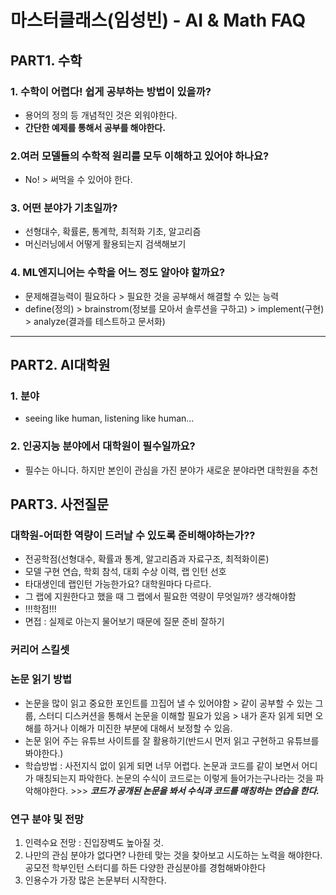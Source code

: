 # 마스터클래스(임성빈) - AI & Math FAQ
## PART1. 수학
### 1. 수학이 어렵다! 쉽게 공부하는 방법이 있을까?
- 용어의 정의 등 개념적인 것은 외워야한다.
- **간단한 예제를 통해서 공부를 해야한다.**
### 2.여러 모델들의 수학적 원리를 모두 이해하고 있어야 하나요?
- No! > 써먹을 수 있어야 한다.
### 3. 어떤 분야가 기초일까?
- 선형대수, 확률론, 통계학, 최적화 기초, 알고리즘
- 머신러닝에서 어떻게 활용되는지 검색해보기
### 4. ML엔지니어는 수학을 어느 정도 알아야 할까요?
- 문제해결능력이 필요하다 > 필요한 것을 공부해서 해결할 수 있는 능력
- define(정의) > brainstrom(정보를 모아서 솔루션을 구하고) > implement(구현) > analyze(결과를 테스트하고 문서화)
---
## PART2. AI대학원
### 1. 분야
- seeing like human, listening like human...
### 2. 인공지능 분야에서 대학원이 필수일까요?
- 필수는 아니다. 하지만 본인이 관심을 가진 분야가 새로운 분야라면 대학원을 추천
## PART3. 사전질문
### 대학원-어떠한 역량이 드러날 수 있도록 준비해야하는가??
- 전공학점(선형대수, 확률과 통계, 알고리즘과 자료구조, 최적화이론)
- 모델 구현 연습, 학회 참석, 대회 수상 이력, 랩 인턴 선호
- 타대생인데 랩인턴 가능한가요? 대학원마다 다르다.
- 그 랩에 지원한다고 했을 때 그 랩에서 필요한 역량이 무엇일까? 생각해야함
- !!!학점!!!
- 면접 : 실제로 아는지 물어보기 때문에 질문 준비 잘하기
### 커리어 스킬셋
### 논문 읽기 방법
- 논문을 많이 읽고 중요한 포인트를 끄집어 낼 수 있어야함 > 같이 공부할 수 있는 그룹, 스터디 디스커션을 통해서 논문을 이해할 필요가 있음 > 내가 혼자 읽게 되면 오해를 하거나 이해가 미진한 부분에 대해서 보정할 수 있음.
- 논문 읽어 주는 유튜브 사이트를 잘 활용하기(반드시 먼저 읽고 구현하고 유튜브를 봐야한다.)
- 학습방법 : 사전지식 없이 읽게 되면 너무 어렵다. 논문과 코드를 같이 보면서 어디가 매칭되는지 파악한다. 논문의 수식이 코드로는 이렇게 들어가는구나라는 것을 파악해야한다. >>> ***코드가 공개된 논문을 봐서 수식과 코드를 매칭하는 연습을 한다.***
### 연구 분야 및 전망
1) 인력수요 전망 : 진입장벽도 높아질 것.
2) 나만의 관심 분야가 없다면? 나한테 맞는 것을 찾아보고 시도하는 노력을 해야한다. 공모전 학부인턴 스터디를 하든 다양한 관심분야를 경험해봐야한다
3) 인용수가 가장 많은 논문부터 시작한다.